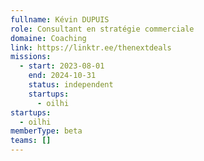 ```yaml
---
fullname: Kévin DUPUIS
role: Consultant en stratégie commerciale
domaine: Coaching
link: https://linktr.ee/thenextdeals
missions:
  - start: 2023-08-01
    end: 2024-10-31
    status: independent
    startups:
      - oilhi
startups:
  - oilhi
memberType: beta
teams: []
---
```

